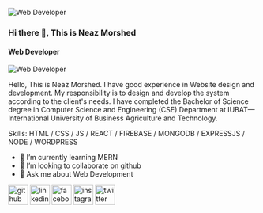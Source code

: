 ![Web Developer](https://media.licdn.com/dms/image/D5616AQHIsW-zs8FKoQ/profile-displaybackgroundimage-shrink_350_1400/0/1697863828289?e=1704326400&v=beta&t=hh0ajkCnalV2zrG5Xoh1nlF2slR6p8RJt04izR2UUU4)

### Hi there 👋, This is Neaz Morshed
#### Web Developer
![Web Developer](https://media.licdn.com/dms/image/D5616AQHIsW-zs8FKoQ/profile-displaybackgroundimage-shrink_350_1400/0/1697863828289?e=1704326400&v=beta&t=hh0ajkCnalV2zrG5Xoh1nlF2slR6p8RJt04izR2UUU4)

Hello, This is Neaz Morshed. I have good experience in Website design and development. My responsibility is to design and develop the system according to the client's needs. I have completed the Bachelor of Science degree in Computer Science and Engineering (CSE) Department at IUBAT—International University of Business Agriculture and Technology.

Skills: HTML / CSS / JS / REACT / FIREBASE / MONGODB / EXPRESSJS / NODE / WORDPRESS

- 🌱 I’m currently learning MERN 
- 👯 I’m looking to collaborate on github 
- 💬 Ask me about Web Development 


[<img src='https://cdn.jsdelivr.net/npm/simple-icons@3.0.1/icons/github.svg' alt='github' height='40'>](https://github.com/https://github.com/Neaz-mq)  [<img src='https://cdn.jsdelivr.net/npm/simple-icons@3.0.1/icons/linkedin.svg' alt='linkedin' height='40'>](https://www.linkedin.com/in/https://www.linkedin.com/in/neaz-morshed//)  [<img src='https://cdn.jsdelivr.net/npm/simple-icons@3.0.1/icons/facebook.svg' alt='facebook' height='40'>](https://www.facebook.com/https://www.facebook.com/profile.php?id=100008935244709)  [<img src='https://cdn.jsdelivr.net/npm/simple-icons@3.0.1/icons/instagram.svg' alt='instagram' height='40'>](https://www.instagram.com/https://www.instagram.com/neazmorshednoman//)  [<img src='https://cdn.jsdelivr.net/npm/simple-icons@3.0.1/icons/twitter.svg' alt='twitter' height='40'>](https://twitter.com/https://twitter.com/NeazNoman)  


